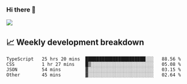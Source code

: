 ### Hi there 👋
<img align="center" src="https://github-readme-stats.vercel.app/api?username=Tumao727&show_icons=true&hide_title=true&theme=dracula" />


## 📈 Weekly development breakdown
<!--START_SECTION:waka-->

```text
TypeScript   25 hrs 20 mins  ██████████████████████░░░   88.56 %
CSS          1 hr 27 mins    █▒░░░░░░░░░░░░░░░░░░░░░░░   05.08 %
JSON         54 mins         ▓░░░░░░░░░░░░░░░░░░░░░░░░   03.15 %
Other        45 mins         ▓░░░░░░░░░░░░░░░░░░░░░░░░   02.64 %
```

<!--END_SECTION:waka-->